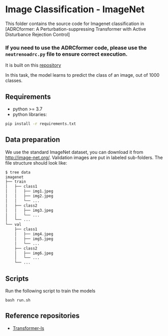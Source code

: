 # Image Classification - ImageNet

This folder contains the source code for Imagenet classification in [ADRCformer: A Perturbation-suppressing Transformer with Active Disturbance Rejection
Control]

### If you need to use the ADRCformer code, please use the `neutrenoadrc.py` file to ensure correct execution.

It is built on this [repository](https://github.com/facebookresearch/deit/blob/main/README_deit.md)

In this task, the model learns to predict the class of an image, out of 1000 classes.

## Requirements

- python >= 3.7
- python libraries:
```bash
pip install -r requirements.txt
```

## Data preparation

We use the standard ImageNet dataset, you can download it from http://image-net.org/. Validation images are put in labeled sub-folders. The file structure should look like:
```bash
$ tree data
imagenet
├── train
│   ├── class1
│   │   ├── img1.jpeg
│   │   ├── img2.jpeg
│   │   └── ...
│   ├── class2
│   │   ├── img3.jpeg
│   │   └── ...
│   └── ...
└── val
    ├── class1
    │   ├── img4.jpeg
    │   ├── img5.jpeg
    │   └── ...
    ├── class2
    │   ├── img6.jpeg
    │   └── ...
    └── ...
```

## Scripts
Run the following script to train the models
  ```angular2html
  bash run.sh
  ```


## Reference repositories
- [Transformer-ls](https://github.com/facebookresearch/deit/)
